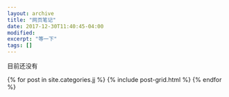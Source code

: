 ```yaml
---
layout: archive
title: "网页笔记"
date: 2017-12-30T11:40:45-04:00
modified:
excerpt: "等一下"
tags: []
---
```


目前还没有

<div class="tiles">
{% for post in site.categories.jj %}
  {% include post-grid.html %}
{% endfor %}
</div><!-- /.tiles 把所有categories 有 jj 的列出來-->
